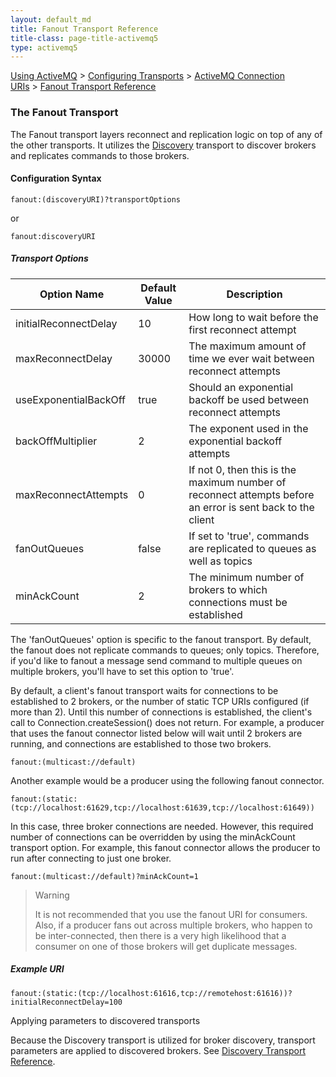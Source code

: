 ```yaml
---
layout: default_md
title: Fanout Transport Reference 
title-class: page-title-activemq5
type: activemq5
---
```


[Using ActiveMQ](using-activemq) > [Configuring Transports](configuring-transports) > [ActiveMQ Connection URIs](activemq-connection-uris) > [Fanout Transport Reference](fanout-transport-reference)


### The Fanout Transport

The Fanout transport layers reconnect and replication logic on top of any of the other transports. It utilizes the [Discovery](discovery-transport-reference) transport to discover brokers and replicates commands to those brokers.

#### Configuration Syntax
```
fanout:(discoveryURI)?transportOptions
```
or
```
fanout:discoveryURI
```

##### Transport Options

Option Name|Default Value|Description
---|---|---
initialReconnectDelay|10|How long to wait before the first reconnect attempt
maxReconnectDelay|30000|The maximum amount of time we ever wait between reconnect attempts
useExponentialBackOff|true|Should an exponential backoff be used between reconnect attempts
backOffMultiplier|2|The exponent used in the exponential backoff attempts
maxReconnectAttempts|0|If not 0, then this is the maximum number of reconnect attempts before an error is sent back to the client
fanOutQueues|false|If set to 'true', commands are replicated to queues as well as topics
minAckCount|2|The minimum number of brokers to which connections must be established

The 'fanOutQueues' option is specific to the fanout transport. By default, the fanout does not replicate commands to queues; only topics. Therefore, if you'd like to fanout a message send command to multiple queues on multiple brokers, you'll have to set this option to 'true'.

By default, a client's fanout transport waits for connections to be established to 2 brokers, or the number of static TCP URIs configured (if more than 2). Until this number of connections is established, the client's call to Connection.createSession() does not return. For example, a producer that uses the fanout connector listed below will wait until 2 brokers are running, and connections are established to those two brokers.
```
fanout:(multicast://default)
```
Another example would be a producer using the following fanout connector.
```
fanout:(static:(tcp://localhost:61629,tcp://localhost:61639,tcp://localhost:61649))
```
In this case, three broker connections are needed. However, this required number of connections can be overridden by using the minAckCount transport option. For example, this fanout connector allows the producer to run after connecting to just one broker.
```
fanout:(multicast://default)?minAckCount=1
```

> Warning
> 
> It is not recommended that you use the fanout URI for consumers. Also, if a producer fans out across multiple brokers, who happen to be inter-connected, then there is a very high likelihood that a consumer on one of those brokers will get duplicate messages.

##### Example URI
```
fanout:(static:(tcp://localhost:61616,tcp://remotehost:61616))?initialReconnectDelay=100
```
Applying parameters to discovered transports

Because the Discovery transport is utilized for broker discovery, transport parameters are applied to discovered brokers. See [Discovery Transport Reference](discovery-transport-reference).

